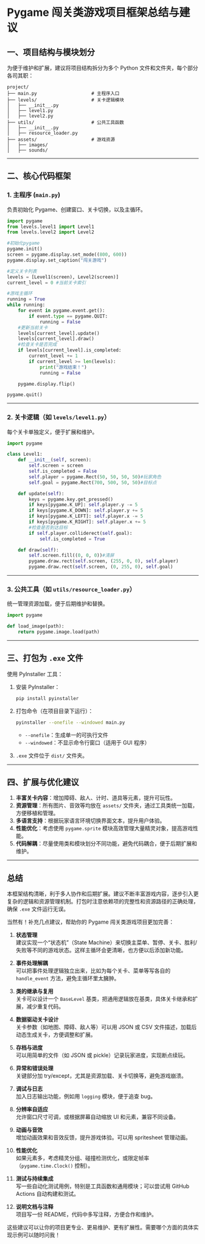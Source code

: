 # Pygame 闯关类游戏项目框架总结与建议

## 一、项目结构与模块划分

为便于维护和扩展，建议将项目结构拆分为多个 Python 文件和文件夹，每个部分各司其职：

```
project/
├── main.py                    # 主程序入口
├── levels/                    # 关卡逻辑模块
│   ├── __init__.py
│   ├── level1.py
│   ├── level2.py
├── utils/                     # 公共工具函数
│   ├── __init__.py
│   ├── resource_loader.py
├── assets/                    # 游戏资源
│   ├── images/
│   ├── sounds/
```

---

## 二、核心代码框架

### 1. 主程序 (`main.py`)

负责初始化 Pygame、创建窗口、关卡切换，以及主循环。

```python
import pygame
from levels.level1 import Level1
from levels.level2 import Level2

#初始化pygame
pygame.init()
screen = pygame.display.set_mode((800, 600))
pygame.display.set_caption("闯关游戏")

#定义关卡列表
levels = [Level1(screen), Level2(screen)]
current_level = 0 #当前关卡索引

#游戏主循环
running = True
while running:
    for event in pygame.event.get():
        if event.type == pygame.QUIT:
            running = False
    #更新当前关卡
    levels[current_level].update()
    levels[current_level].draw()
    #检查关卡是否完成
    if levels[current_level].is_completed:
        current_level += 1
        if current_level >= len(levels):
            print("游戏结束！")
            running = False

    pygame.display.flip()

pygame.quit()
```

---

### 2. 关卡逻辑（如 `levels/level1.py`）

每个关卡单独定义，便于扩展和维护。

```python
import pygame

class Level1:
    def __init__(self, screen):
        self.screen = screen
        self.is_completed = False
        self.player = pygame.Rect(50, 50, 50, 50)#玩家角色
        self.goal = pygame.Rect(700, 500, 50, 50)#目标点

    def update(self):
        keys = pygame.key.get_pressed()
        if keys[pygame.K_UP]: self.player.y -= 5
        if keys[pygame.K_DOWN]: self.player.y += 5
        if keys[pygame.K_LEFT]: self.player.x -= 5
        if keys[pygame.K_RIGHT]: self.player.x += 5
        #检查是否到达目标
        if self.player.colliderect(self.goal):
            self.is_completed = True

    def draw(self):
        self.screen.fill((0, 0, 0))#清屏
        pygame.draw.rect(self.screen, (255, 0, 0), self.player)
        pygame.draw.rect(self.screen, (0, 255, 0), self.goal)
```

---

### 3. 公共工具（如 `utils/resource_loader.py`）

统一管理资源加载，便于后期维护和替换。

```python
import pygame

def load_image(path):
    return pygame.image.load(path)
```

---

## 三、打包为 `.exe` 文件

使用 PyInstaller 工具：

1. 安装 PyInstaller：
   ```bash
   pip install pyinstaller
   ```

2. 打包命令（在项目目录下运行）：
   ```bash
   pyinstaller --onefile --windowed main.py
   ```
   - `--onefile`：生成单一的可执行文件
   - `--windowed`：不显示命令行窗口（适用于 GUI 程序）

3. `.exe` 文件位于 `dist/` 文件夹。

---

## 四、扩展与优化建议

1. **丰富关卡内容**：增加障碍、敌人、计时、道具等元素，提升可玩性。
2. **资源管理**：所有图片、音效等均放在 `assets/` 文件夹，通过工具类统一加载，方便移植和管理。
3. **多语言支持**：根据玩家语言环境切换界面文本，提升用户体验。
4. **性能优化**：考虑使用 `pygame.sprite` 模块高效管理大量精灵对象，提高游戏性能。
5. **代码解耦**：尽量使用类和模块划分不同功能，避免代码耦合，便于后期扩展和维护。

---

## 总结

本框架结构清晰，利于多人协作和后期扩展。建议不断丰富游戏内容，逐步引入更复杂的逻辑和资源管理机制。打包时注意依赖项的完整性和资源路径的正确处理，确保 `.exe` 文件运行无误。

当然有！补充几点建议，帮助你的 Pygame 闯关类游戏项目更加完善：

1. **状态管理**  
   建议实现一个“状态机”（State Machine）来切换主菜单、暂停、关卡、胜利/失败等不同的游戏状态。这样主循环会更清晰，也方便以后添加新功能。

2. **事件处理解耦**  
   可以把事件处理逻辑独立出来，比如为每个关卡、菜单等写各自的 `handle_event` 方法，避免主循环里太臃肿。

3. **类的继承与复用**  
   关卡可以设计一个 `BaseLevel` 基类，把通用逻辑放在基类，具体关卡继承和扩展，减少重复代码。

4. **数据驱动关卡设计**  
   关卡参数（如地图、障碍、敌人等）可以用 JSON 或 CSV 文件描述，加载后动态生成关卡，方便调整和扩展。

5. **存档与进度**  
   可以用简单的文件（如 JSON 或 pickle）记录玩家进度，实现断点续玩。

6. **异常和错误处理**  
   关键部分加 try/except，尤其是资源加载、关卡切换等，避免游戏崩溃。

7. **调试与日志**  
   加入日志输出功能，例如用 `logging` 模块，便于追查 bug。

8. **分辨率自适应**  
   允许窗口尺寸可调，或根据屏幕自动缩放 UI 和元素，兼容不同设备。

9. **动画与音效**  
   增加动画效果和音效反馈，提升游戏体验。可以用 spritesheet 管理动画。

10. **性能优化**  
    如果元素多，考虑精灵分组、碰撞检测优化，或限定帧率（`pygame.time.Clock()` 控制）。

11. **测试与持续集成**  
    写一些自动化测试用例，特别是工具函数和通用模块；可以尝试用 GitHub Actions 自动构建和测试。

12. **说明文档与注释**  
    项目写一份 README，代码中多写注释，方便合作和维护。

这些建议可以让你的项目更专业、更易维护、更有扩展性。需要哪个方面的具体实现示例可以随时问我！
